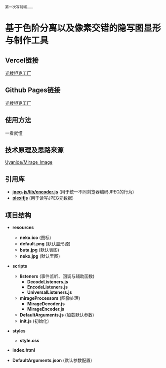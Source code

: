 <small> 第一次写前端…… </small>

# 基于色阶分离以及像素交错的隐写图显形与制作工具

## Vercel链接
[光棱坦克工厂](https://mirage-decode.vercel.app)

## Github Pages链接
[光棱坦克工厂](https://uyanide.github.io/Mirage_Decode/)

## 使用方法
一看就懂

## 技术原理及思路来源
[Uyanide/Mirage_Image](https://github.com/Uyanide/Mirage_Image)

## 引用库
- **[jpeg-js/lib/encoder.js](https://github.com/jpeg-js/jpeg-js/blob/master/lib/encoder.js)** (用于统一不同浏览器编码JPEG的行为)
- **[piexifjs](https://github.com/hMatoba/piexifjs)** (用于读写JPEG元数据)

## 项目结构
- **resources**
  - **neko.ico** (图标)
  - **default.png** (默认显形源)
  - **buta.jpg** (默认表图)
  - **neko.jpg** (默认里图)

- **scripts**
  - **listeners** (事件监听、回调与辅助函数)
    - **DecodeListeners.js**
    - **EncodeListeners.js**
    - **UniversalListeners.js**
  - **mirageProcessors** (图像处理)
    - **MirageDecoder.js**
    - **MirageEncoder.js**
  - **DefaultArguments.js** (加载默认参数)
  - **init.js** (初始化)

- **styles**
  - **style.css**

- **index.html**
- **DefaultArguments.json** (默认参数配置)